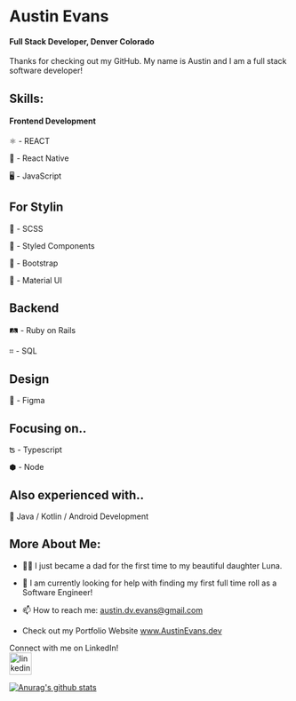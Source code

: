 # Austin Evans 
#### Full Stack Developer, Denver Colorado


Thanks for checking out my GitHub. My name is Austin and I am a full stack software developer! 



## Skills:

#### Frontend Development

⚛ - REACT 

📱 - React Native

🖥 - JavaScript


## For Stylin

🦩 - SCSS

💅 - Styled Components

👢 - Bootstrap 

🧱 - Material UI


## Backend

🛤 - Ruby on Rails

⌗ - SQL


## Design

🍥 - Figma


## Focusing on..

ʦ - Typescript

⬢ - Node


## Also experienced with..

🤖 Java / Kotlin / Android Development


## More About Me:

- 👶🏼 I just became a dad for the first time to my beautiful daughter Luna.

- 🤔  I am currently looking for help with finding my first full time roll as a Software Engineer!


- 📫  How to reach me: austin.dv.evans@gmail.com 

- Check out my Portfolio Website www.AustinEvans.dev

Connect with me on LinkedIn!  <br/>
[<img src='https://cdn.jsdelivr.net/npm/simple-icons@3.0.1/icons/linkedin.svg' alt='linkedin' height='40'>](https://www.linkedin.com/in/Austin-DV-Evans/)  


[![Anurag's github stats](https://github-readme-stats.vercel.app/api?username=austin-dv-evans&show_icons=true&theme=react)](https://github.com/anuraghazra/github-readme-stats)

<!--
**Austin-dv-Evans/Austin-dv-Evans** is a ✨ _special_ ✨ repository because its `README.md` (this file) appears on your GitHub profile.

